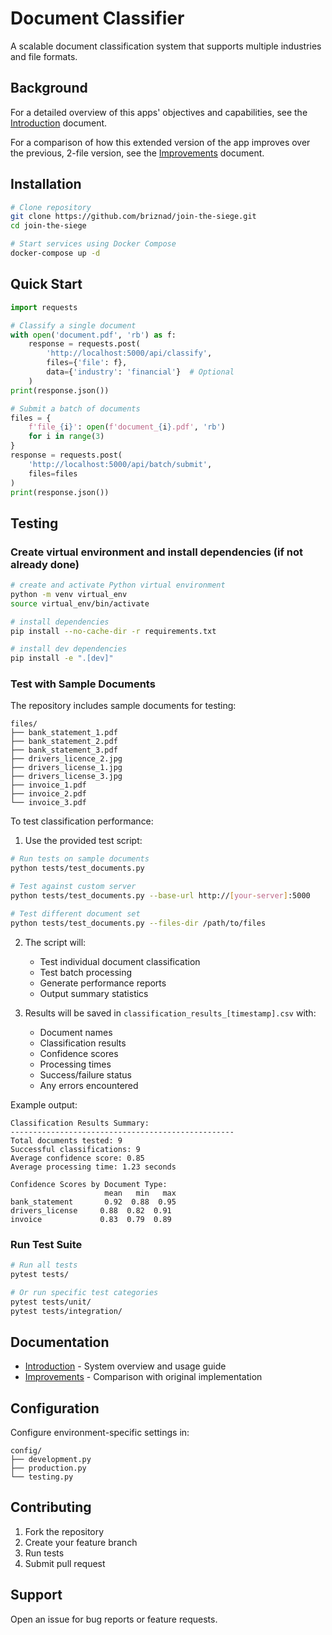 # Document Classifier

A scalable document classification system that supports multiple industries and file formats.

## Background

For a detailed overview of this apps' objectives and capabilities, see the [Introduction](documentation/Introduction.md) document.

For a comparison of how this extended version of the app improves over the previous, 2-file version, see the [Improvements](documentation/Improvements.md) document.

## Installation

```bash
# Clone repository
git clone https://github.com/briznad/join-the-siege.git
cd join-the-siege

# Start services using Docker Compose
docker-compose up -d
```

## Quick Start

```python
import requests

# Classify a single document
with open('document.pdf', 'rb') as f:
    response = requests.post(
        'http://localhost:5000/api/classify',
        files={'file': f},
        data={'industry': 'financial'}  # Optional
    )
print(response.json())

# Submit a batch of documents
files = {
    f'file_{i}': open(f'document_{i}.pdf', 'rb')
    for i in range(3)
}
response = requests.post(
    'http://localhost:5000/api/batch/submit',
    files=files
)
print(response.json())
```

## Testing

### Create virtual environment and install dependencies (if not already done)
```bash
# create and activate Python virtual environment
python -m venv virtual_env
source virtual_env/bin/activate

# install dependencies
pip install --no-cache-dir -r requirements.txt

# install dev dependencies
pip install -e ".[dev]"
```

### Test with Sample Documents
The repository includes sample documents for testing:
```
files/
├── bank_statement_1.pdf
├── bank_statement_2.pdf
├── bank_statement_3.pdf
├── drivers_licence_2.jpg
├── drivers_license_1.jpg
├── drivers_license_3.jpg
├── invoice_1.pdf
├── invoice_2.pdf
└── invoice_3.pdf
```

To test classification performance:

1. Use the provided test script:
```bash
# Run tests on sample documents
python tests/test_documents.py

# Test against custom server
python tests/test_documents.py --base-url http://[your-server]:5000

# Test different document set
python tests/test_documents.py --files-dir /path/to/files
```

2. The script will:
   - Test individual document classification
   - Test batch processing
   - Generate performance reports
   - Output summary statistics

3. Results will be saved in `classification_results_[timestamp].csv` with:
   - Document names
   - Classification results
   - Confidence scores
   - Processing times
   - Success/failure status
   - Any errors encountered

Example output:
```
Classification Results Summary:
--------------------------------------------------
Total documents tested: 9
Successful classifications: 9
Average confidence score: 0.85
Average processing time: 1.23 seconds

Confidence Scores by Document Type:
                     mean   min   max
bank_statement       0.92  0.88  0.95
drivers_license     0.88  0.82  0.91
invoice             0.83  0.79  0.89
```

### Run Test Suite
```bash
# Run all tests
pytest tests/

# Or run specific test categories
pytest tests/unit/
pytest tests/integration/
```

## Documentation

- [Introduction](documentation/Introduction.md) - System overview and usage guide
- [Improvements](documentation/Improvements.md) - Comparison with original implementation

## Configuration

Configure environment-specific settings in:
```
config/
├── development.py
├── production.py
└── testing.py
```

## Contributing

1. Fork the repository
2. Create your feature branch
3. Run tests
4. Submit pull request

## Support

Open an issue for bug reports or feature requests.
